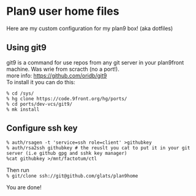 # Plan9 user home files
Here are my custom configuration for my plan9 box! (aka dotfiles)

## Using git9 

git9 is a command for use repos from any git server in your plan9front machine. Was wrie from scracth (no a port!).  
more info: https://github.com/oridb/git9  
To install it you can do this:
```
% cd /sys/
% hg clone https://code.9front.org/hg/ports/
% cd ports/dev-vcs/git9/
% mk install
```
## Configure ssh key
```
% auth/rsagen -t 'service=ssh role=client' >githubkey
% auth/rsa2ssh githubkey # the reuslt you cat to put it in your git server (i.e github gpg and sshk key manager)
%cat githubkey >/mnt/factotum/ctl
```
Then run  
```% git/clone ssh://git@github.com/glats/plan9home```

You are done!

